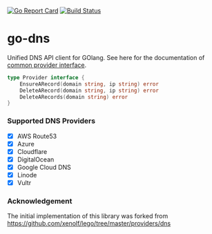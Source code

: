 [![Go Report Card](https://goreportcard.com/badge/gomodules.xyz/dns)](https://goreportcard.com/report/gomodules.xyz/dns)
[![Build Status](https://travis-ci.org/gomodules/dns.svg?branch=master)](https://travis-ci.org/gomodules/dns)

# go-dns
Unified DNS API client for GOlang. See here for the documentation of [common provider interface](https://godoc.org/gomodules.xyz/dns/provider).
```go
type Provider interface {
	EnsureARecord(domain string, ip string) error
	DeleteARecord(domain string, ip string) error
	DeleteARecords(domain string) error
}
```

### Supported DNS Providers
- [x] AWS Route53
- [x] Azure
- [x] Cloudflare
- [x] DigitalOcean
- [x] Google Cloud DNS
- [x] Linode
- [x] Vultr

### Acknowledgement
The initial implementation of this library was forked from https://github.com/xenolf/lego/tree/master/providers/dns
